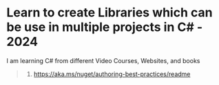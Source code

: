 # Learn to create Libraries which can be use in multiple projects in C# - 2024

I am learning C# from different Video Courses, Websites, and books

> 1. <https://aka.ms/nuget/authoring-best-practices/readme>
